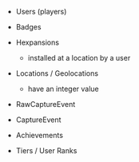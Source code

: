 - Users (players)
- Badges
- Hexpansions
    - installed at a location by a user
- Locations / Geolocations
    - have an integer value
- RawCaptureEvent
- CaptureEvent

- Achievements
- Tiers / User Ranks